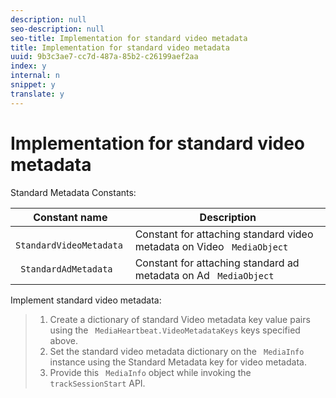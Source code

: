 ```yaml
---
description: null
seo-description: null
seo-title: Implementation for standard video metadata
title: Implementation for standard video metadata
uuid: 9b3c3ae7-cc7d-487a-85b2-c26199aef2aa
index: y
internal: n
snippet: y
translate: y
---
```


# Implementation for standard video metadata

Standard Metadata Constants: 



|  Constant name  | Description  |
|---|---|
|  ` StandardVideoMetadata`  | Constant for attaching standard video metadata on Video ` MediaObject`  |
|  ` StandardAdMetadata`  | Constant for attaching standard ad metadata on Ad ` MediaObject`  |

Implement standard video metadata:

>1. Create a dictionary of standard Video metadata key value pairs using the ` MediaHeartbeat.VideoMetadataKeys` keys specified above.
>1. Set the standard video metadata dictionary on the ` MediaInfo` instance using the Standard Metadata key for video metadata.
>1. Provide this ` MediaInfo` object while invoking the ` trackSessionStart` API.

